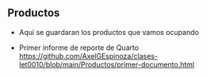 ## Productos

-   Aqui se guardaran los productos que vamos ocupando

-   Primer informe de reporte de Quarto https://github.com/AxelGEspinoza/clases-let0010/blob/main/Productos/primer-documento.html 
